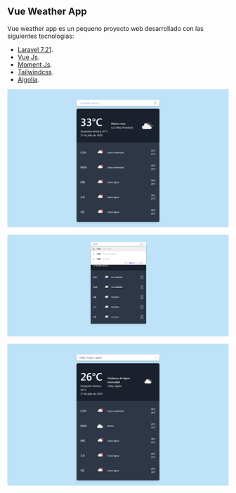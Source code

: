 

## Vue Weather App

Vue weather app es un pequeno proyecto web desarrollado con las siguientes tecnologias:

- [Laravel 7.21](https://laravel.com/).
- [Vue Js](https://vuejs.org/).
- [Moment Js](https://momentjs.com/).
- [Tailwindcss](https://tailwindcss.com/).
- [Algolia](https://www.algolia.com/).

![](public/images/capture_1.png)

![](public/images/capture_2.png)

![](public/images/capture_3.png)
